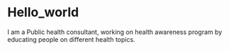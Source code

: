 # Hello_world

I am a Public health consultant,
working on health awareness program by educating people on different health topics. 
